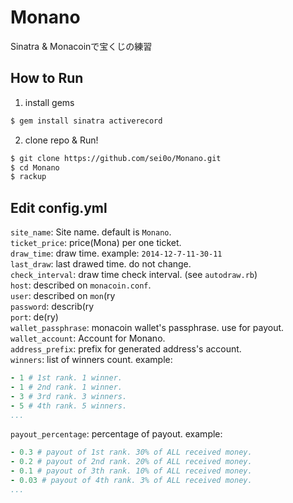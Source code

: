 Monano
======

Sinatra &amp; Monacoinで宝くじの練習

How to Run
--------
1. install gems
``` bash
$ gem install sinatra activerecord
```

2. clone repo & Run!
``` bash
$ git clone https://github.com/sei0o/Monano.git  
$ cd Monano  
$ rackup  
```

Edit config.yml
----------
`site_name`: Site name. default is `Monano`.  
`ticket_price`: price(Mona) per one ticket.  
`draw_time`: draw time. example: `2014-12-7-11-30-11`  
`last_draw`: last drawed time. do not change.  
`check_interval`: draw time check interval. (see `autodraw.rb`)  
`host`: described on `monacoin.conf`.    
`user`: described on `mon`(ry  
`password`: describ(ry  
`port`: de(ry)  
`wallet_passphrase`: monacoin wallet's passphrase. use for payout.  
`wallet_account`: Account for Monano.  
`address_prefix`: prefix for generated address's account.   
`winners`: list of winners count.  example:  
``` YAML
- 1 # 1st rank. 1 winner.
- 1 # 2nd rank. 1 winner.
- 3 # 3rd rank. 3 winners.
- 5 # 4th rank. 5 winners.
...
```
`payout_percentage`: percentage of payout. example:
``` YAML
- 0.3 # payout of 1st rank. 30% of ALL received money.
- 0.2 # payout of 2nd rank. 20% of ALL received money.
- 0.1 # payout of 3th rank. 10% of ALL received money.
- 0.03 # payout of 4th rank. 3% of ALL received money.
...
```
